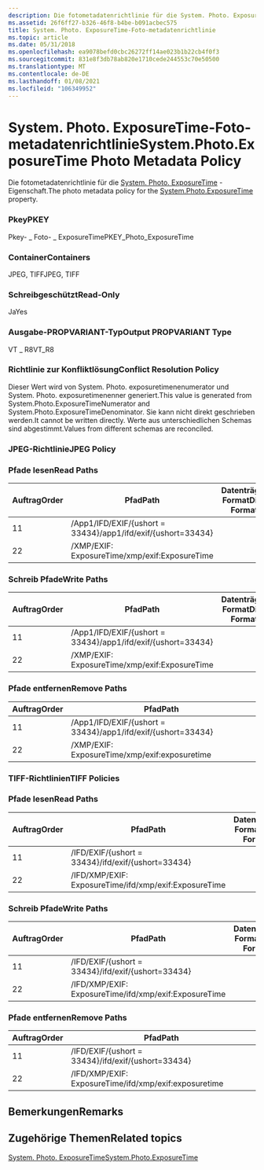 ```yaml
---
description: Die fotometadatenrichtlinie für die System. Photo. ExposureTime-Eigenschaft.
ms.assetid: 26f6ff27-b326-46f8-b4be-b091acbec575
title: System. Photo. ExposureTime-Foto-metadatenrichtlinie
ms.topic: article
ms.date: 05/31/2018
ms.openlocfilehash: ea9078befd0cbc26272ff14ae023b1b22cb4f0f3
ms.sourcegitcommit: 831e8f3db78ab820e1710cede244553c70e50500
ms.translationtype: MT
ms.contentlocale: de-DE
ms.lasthandoff: 01/08/2021
ms.locfileid: "106349952"
---
```

# <a name="systemphotoexposuretime-photo-metadata-policy"></a><span data-ttu-id="330db-103">System. Photo. ExposureTime-Foto-metadatenrichtlinie</span><span class="sxs-lookup"><span data-stu-id="330db-103">System.Photo.ExposureTime Photo Metadata Policy</span></span>

<span data-ttu-id="330db-104">Die fotometadatenrichtlinie für die [System. Photo. ExposureTime](../properties/props-system-photo-exposuretime.md) -Eigenschaft.</span><span class="sxs-lookup"><span data-stu-id="330db-104">The photo metadata policy for the [System.Photo.ExposureTime](../properties/props-system-photo-exposuretime.md) property.</span></span>

### <a name="pkey"></a><span data-ttu-id="330db-105">Pkey</span><span class="sxs-lookup"><span data-stu-id="330db-105">PKEY</span></span>

<span data-ttu-id="330db-106">Pkey- \_ Foto- \_ ExposureTime</span><span class="sxs-lookup"><span data-stu-id="330db-106">PKEY\_Photo\_ExposureTime</span></span>

### <a name="containers"></a><span data-ttu-id="330db-107">Container</span><span class="sxs-lookup"><span data-stu-id="330db-107">Containers</span></span>

<span data-ttu-id="330db-108">JPEG, TIFF</span><span class="sxs-lookup"><span data-stu-id="330db-108">JPEG, TIFF</span></span>

### <a name="read-only"></a><span data-ttu-id="330db-109">Schreibgeschützt</span><span class="sxs-lookup"><span data-stu-id="330db-109">Read-Only</span></span>

<span data-ttu-id="330db-110">Ja</span><span class="sxs-lookup"><span data-stu-id="330db-110">Yes</span></span>

### <a name="output-propvariant-type"></a><span data-ttu-id="330db-111">Ausgabe-PROPVARIANT-Typ</span><span class="sxs-lookup"><span data-stu-id="330db-111">Output PROPVARIANT Type</span></span>

<span data-ttu-id="330db-112">VT \_ R8</span><span class="sxs-lookup"><span data-stu-id="330db-112">VT\_R8</span></span>

### <a name="conflict-resolution-policy"></a><span data-ttu-id="330db-113">Richtlinie zur Konfliktlösung</span><span class="sxs-lookup"><span data-stu-id="330db-113">Conflict Resolution Policy</span></span>

<span data-ttu-id="330db-114">Dieser Wert wird von System. Photo. exposuretimenenumerator und System. Photo. exposuretimenenner generiert.</span><span class="sxs-lookup"><span data-stu-id="330db-114">This value is generated from System.Photo.ExposureTimeNumerator and System.Photo.ExposureTimeDenominator.</span></span> <span data-ttu-id="330db-115">Sie kann nicht direkt geschrieben werden.</span><span class="sxs-lookup"><span data-stu-id="330db-115">It cannot be written directly.</span></span> <span data-ttu-id="330db-116">Werte aus unterschiedlichen Schemas sind abgestimmt.</span><span class="sxs-lookup"><span data-stu-id="330db-116">Values from different schemas are reconciled.</span></span>

### <a name="jpeg-policy"></a><span data-ttu-id="330db-117">JPEG-Richtlinie</span><span class="sxs-lookup"><span data-stu-id="330db-117">JPEG Policy</span></span>

### <a name="read-paths"></a><span data-ttu-id="330db-118">Pfade lesen</span><span class="sxs-lookup"><span data-stu-id="330db-118">Read Paths</span></span>



| <span data-ttu-id="330db-119">Auftrag</span><span class="sxs-lookup"><span data-stu-id="330db-119">Order</span></span> | <span data-ttu-id="330db-120">Pfad</span><span class="sxs-lookup"><span data-stu-id="330db-120">Path</span></span>                          | <span data-ttu-id="330db-121">Datenträger Format</span><span class="sxs-lookup"><span data-stu-id="330db-121">Disk Format</span></span> |
|-------|-------------------------------|-------------|
| <span data-ttu-id="330db-122">1</span><span class="sxs-lookup"><span data-stu-id="330db-122">1</span></span>     | <span data-ttu-id="330db-123">/App1/IFD/EXIF/{ushort = 33434}</span><span class="sxs-lookup"><span data-stu-id="330db-123">/app1/ifd/exif/{ushort=33434}</span></span> |             |
| <span data-ttu-id="330db-124">2</span><span class="sxs-lookup"><span data-stu-id="330db-124">2</span></span>     | <span data-ttu-id="330db-125">/XMP/EXIF: ExposureTime</span><span class="sxs-lookup"><span data-stu-id="330db-125">/xmp/exif:ExposureTime</span></span>        |             |



 

### <a name="write-paths"></a><span data-ttu-id="330db-126">Schreib Pfade</span><span class="sxs-lookup"><span data-stu-id="330db-126">Write Paths</span></span>



| <span data-ttu-id="330db-127">Auftrag</span><span class="sxs-lookup"><span data-stu-id="330db-127">Order</span></span> | <span data-ttu-id="330db-128">Pfad</span><span class="sxs-lookup"><span data-stu-id="330db-128">Path</span></span>                          | <span data-ttu-id="330db-129">Datenträger Format</span><span class="sxs-lookup"><span data-stu-id="330db-129">Disk Format</span></span> |
|-------|-------------------------------|-------------|
| <span data-ttu-id="330db-130">1</span><span class="sxs-lookup"><span data-stu-id="330db-130">1</span></span>     | <span data-ttu-id="330db-131">/App1/IFD/EXIF/{ushort = 33434}</span><span class="sxs-lookup"><span data-stu-id="330db-131">/app1/ifd/exif/{ushort=33434}</span></span> |             |
| <span data-ttu-id="330db-132">2</span><span class="sxs-lookup"><span data-stu-id="330db-132">2</span></span>     | <span data-ttu-id="330db-133">/XMP/EXIF: ExposureTime</span><span class="sxs-lookup"><span data-stu-id="330db-133">/xmp/exif:ExposureTime</span></span>        |             |



 

### <a name="remove-paths"></a><span data-ttu-id="330db-134">Pfade entfernen</span><span class="sxs-lookup"><span data-stu-id="330db-134">Remove Paths</span></span>



| <span data-ttu-id="330db-135">Auftrag</span><span class="sxs-lookup"><span data-stu-id="330db-135">Order</span></span> | <span data-ttu-id="330db-136">Pfad</span><span class="sxs-lookup"><span data-stu-id="330db-136">Path</span></span>                          |
|-------|-------------------------------|
| <span data-ttu-id="330db-137">1</span><span class="sxs-lookup"><span data-stu-id="330db-137">1</span></span>     | <span data-ttu-id="330db-138">/App1/IFD/EXIF/{ushort = 33434}</span><span class="sxs-lookup"><span data-stu-id="330db-138">/app1/ifd/exif/{ushort=33434}</span></span> |
| <span data-ttu-id="330db-139">2</span><span class="sxs-lookup"><span data-stu-id="330db-139">2</span></span>     | <span data-ttu-id="330db-140">/XMP/EXIF: ExposureTime</span><span class="sxs-lookup"><span data-stu-id="330db-140">/xmp/exif:exposuretime</span></span>        |



 

### <a name="tiff-policies"></a><span data-ttu-id="330db-141">TIFF-Richtlinien</span><span class="sxs-lookup"><span data-stu-id="330db-141">TIFF Policies</span></span>

### <a name="read-paths"></a><span data-ttu-id="330db-142">Pfade lesen</span><span class="sxs-lookup"><span data-stu-id="330db-142">Read Paths</span></span>



| <span data-ttu-id="330db-143">Auftrag</span><span class="sxs-lookup"><span data-stu-id="330db-143">Order</span></span> | <span data-ttu-id="330db-144">Pfad</span><span class="sxs-lookup"><span data-stu-id="330db-144">Path</span></span>                       | <span data-ttu-id="330db-145">Datenträger Format</span><span class="sxs-lookup"><span data-stu-id="330db-145">Disk Format</span></span> |
|-------|----------------------------|-------------|
| <span data-ttu-id="330db-146">1</span><span class="sxs-lookup"><span data-stu-id="330db-146">1</span></span>     | <span data-ttu-id="330db-147">/IFD/EXIF/{ushort = 33434}</span><span class="sxs-lookup"><span data-stu-id="330db-147">/ifd/exif/{ushort=33434}</span></span>   |             |
| <span data-ttu-id="330db-148">2</span><span class="sxs-lookup"><span data-stu-id="330db-148">2</span></span>     | <span data-ttu-id="330db-149">/IFD/XMP/EXIF: ExposureTime</span><span class="sxs-lookup"><span data-stu-id="330db-149">/ifd/xmp/exif:ExposureTime</span></span> |             |



 

### <a name="write-paths"></a><span data-ttu-id="330db-150">Schreib Pfade</span><span class="sxs-lookup"><span data-stu-id="330db-150">Write Paths</span></span>



| <span data-ttu-id="330db-151">Auftrag</span><span class="sxs-lookup"><span data-stu-id="330db-151">Order</span></span> | <span data-ttu-id="330db-152">Pfad</span><span class="sxs-lookup"><span data-stu-id="330db-152">Path</span></span>                       | <span data-ttu-id="330db-153">Datenträger Format</span><span class="sxs-lookup"><span data-stu-id="330db-153">Disk Format</span></span> |
|-------|----------------------------|-------------|
| <span data-ttu-id="330db-154">1</span><span class="sxs-lookup"><span data-stu-id="330db-154">1</span></span>     | <span data-ttu-id="330db-155">/IFD/EXIF/{ushort = 33434}</span><span class="sxs-lookup"><span data-stu-id="330db-155">/ifd/exif/{ushort=33434}</span></span>   |             |
| <span data-ttu-id="330db-156">2</span><span class="sxs-lookup"><span data-stu-id="330db-156">2</span></span>     | <span data-ttu-id="330db-157">/IFD/XMP/EXIF: ExposureTime</span><span class="sxs-lookup"><span data-stu-id="330db-157">/ifd/xmp/exif:ExposureTime</span></span> |             |



 

### <a name="remove-paths"></a><span data-ttu-id="330db-158">Pfade entfernen</span><span class="sxs-lookup"><span data-stu-id="330db-158">Remove Paths</span></span>



| <span data-ttu-id="330db-159">Auftrag</span><span class="sxs-lookup"><span data-stu-id="330db-159">Order</span></span> | <span data-ttu-id="330db-160">Pfad</span><span class="sxs-lookup"><span data-stu-id="330db-160">Path</span></span>                       |
|-------|----------------------------|
| <span data-ttu-id="330db-161">1</span><span class="sxs-lookup"><span data-stu-id="330db-161">1</span></span>     | <span data-ttu-id="330db-162">/IFD/EXIF/{ushort = 33434}</span><span class="sxs-lookup"><span data-stu-id="330db-162">/ifd/exif/{ushort=33434}</span></span>   |
| <span data-ttu-id="330db-163">2</span><span class="sxs-lookup"><span data-stu-id="330db-163">2</span></span>     | <span data-ttu-id="330db-164">/IFD/XMP/EXIF: ExposureTime</span><span class="sxs-lookup"><span data-stu-id="330db-164">/ifd/xmp/exif:exposuretime</span></span> |



 

## <a name="remarks"></a><span data-ttu-id="330db-165">Bemerkungen</span><span class="sxs-lookup"><span data-stu-id="330db-165">Remarks</span></span>

## <a name="related-topics"></a><span data-ttu-id="330db-166">Zugehörige Themen</span><span class="sxs-lookup"><span data-stu-id="330db-166">Related topics</span></span>

<dl> <dt>

[<span data-ttu-id="330db-167">System. Photo. ExposureTime</span><span class="sxs-lookup"><span data-stu-id="330db-167">System.Photo.ExposureTime</span></span>](../properties/props-system-photo-exposuretime.md)
</dt> </dl>

 

 
